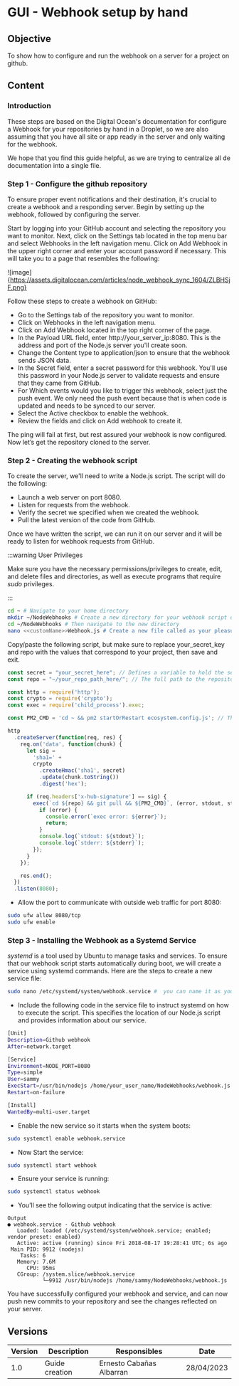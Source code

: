 # GUI - Webhook setup by hand

## Objective

To show how to configure and run the webhook on a server for a project on github.

## Content

### Introduction

These steps are based on the Digital Ocean's documentation for configure a Webhook for your repositories by hand in a Droplet, so we are also assuming that you have all site or app ready in the server and only waiting for the webhook.

We hope that you find this guide helpful, as we are trying to centralize all de documentation into a single file.

### Step 1 - Configure the github repository

To ensure proper event notifications and their destination, it's crucial to create a webhook and a responding server. Begin by setting up the webhook, followed by configuring the server.

Start by logging into your GitHub account and selecting the repository you want to monitor. Next, click on the Settings tab located in the top menu bar and select Webhooks in the left navigation menu. Click on Add Webhook in the upper right corner and enter your account password if necessary. This will take you to a page that resembles the following:

![image]{https://assets.digitalocean.com/articles/node_webhook_sync_1604/ZLBHSjF.png}

Follow these steps to create a webhook on GitHub:

- Go to the Settings tab of the repository you want to monitor.
- Click on Webhooks in the left navigation menu.
- Click on Add Webhook located in the top right corner of the page.
- In the Payload URL field, enter http://your_server_ip:8080. This is the address and port of the Node.js server you'll create soon.
- Change the Content type to application/json to ensure that the webhook sends JSON data.
- In the Secret field, enter a secret password for this webhook. You'll use this password in your Node.js server to validate requests and ensure that they came from GitHub.
- For Which events would you like to trigger this webhook, select just the push event. We only need the push event because that is when code is updated and needs to be synced to our server.
- Select the Active checkbox to enable the webhook.
- Review the fields and click on Add webhook to create it.

The ping will fail at first, but rest assured your webhook is now configured. Now let’s get the repository cloned to the server.

### Step 2 - Creating the webhook script

To create the server, we'll need to write a Node.js script. The script will do the following:

- Launch a web server on port 8080.
- Listen for requests from the webhook.
- Verify the secret we specified when we created the webhook.
- Pull the latest version of the code from GitHub.

Once we have written the script, we can run it on our server and it will be ready to listen for webhook requests from GitHub.

:::warning User Privileges 

Make sure you have the necessary permissions/privileges to create, edit, and delete files and directories, as well as execute programs that require _sudo_ privileges.

:::

```bash
cd ~ # Navigate to your home directory
mkdir ~/NodeWebhooks # Create a new directory for your webhook script called NodeWebhooks
cd ~/NodeWebhooks # Then navigate to the new directory
nano <<customName>>Webhook.js # Create a new file called as your pleasure  inside of the NodeWebhooks directory.
```

Copy/paste the following script, but make sure to replace your_secret_key and repo with the values that correspond to your project, then save and exit.

```js title="./NodeWebhooks/exampleWebhook.js"
const secret = "your_secret_here"; // Defines a variable to hold the secret you created in Step 1 which verifies that requests come from GitHub.
const repo = "~/your_repo_path_here/"; // The full path to the repository you want to update on your local disk

const http = require('http');
const crypto = require('crypto');
const exec = require('child_process').exec;

const PM2_CMD = 'cd ~ && pm2 startOrRestart ecosystem.config.js'; // This is used after pulling from GitHub to update your project. The script first changes to the home directory and then runs the variable PM2_CMD as pm2 restart the ecosystem (in our case is strapi).

http
  .createServer(function(req, res) {
    req.on('data', function(chunk) {
      let sig =
        'sha1=' +
        crypto
          .createHmac('sha1', secret)
          .update(chunk.toString())
          .digest('hex');

      if (req.headers['x-hub-signature'] == sig) {
        exec(`cd ${repo} && git pull && ${PM2_CMD}`, (error, stdout, stderr) => {
          if (error) {
            console.error(`exec error: ${error}`);
            return;
          }
          console.log(`stdout: ${stdout}`);
          console.log(`stderr: ${stderr}`);
        });
      }
    });

    res.end();
  })
  .listen(8080);
```

- Allow the port to communicate with outside web traffic for port 8080:

```bash
sudo ufw allow 8080/tcp
sudo ufw enable
```

### Step 3 - Installing the Webhook as a Systemd Service

_systemd_ is a tool used by Ubuntu to manage tasks and services. To ensure that our webhook script starts automatically during boot, we will create a service using systemd commands. Here are the steps to create a new service file:

```bash
sudo nano /etc/systemd/system/webhook.service #  you can name it as you wish but try to add 'webhook' for avoid future confusions
```

- Include the following code in the service file to instruct systemd on how to execute the script. This specifies the location of our Node.js script and provides information about our service.

```bash title=/etc/systemd/system/webhook.service
[Unit]
Description=Github webhook
After=network.target

[Service]
Environment=NODE_PORT=8080
Type=simple
User=sammy
ExecStart=/usr/bin/nodejs /home/your_user_name/NodeWebhooks/webhook.js # don't forget to put your user!
Restart=on-failure

[Install]
WantedBy=multi-user.target
```

- Enable the new service so it starts when the system boots:

```bash
sudo systemctl enable webhook.service
```

- Now Start the service:

```bash
sudo systemctl start webhook
```

- Ensure your service is running:

```bash
sudo systemctl status webhook
```

- You’ll see the following output indicating that the service is active:

```
Output
● webhook.service - Github webhook
   Loaded: loaded (/etc/systemd/system/webhook.service; enabled; vendor preset: enabled)
   Active: active (running) since Fri 2018-08-17 19:28:41 UTC; 6s ago
 Main PID: 9912 (nodejs)
    Tasks: 6
   Memory: 7.6M
      CPU: 95ms
   CGroup: /system.slice/webhook.service
           └─9912 /usr/bin/nodejs /home/sammy/NodeWebhooks/webhook.js
```

You have successfully configured your webhook and service, and can now push new commits to your repository and see the changes reflected on your server.

## Versions

| Version | Description    | Responsibles                     | Date       |
| ------- | -------------- | -------------------------------- | ---------- |
| 1.0     | Guide creation | Ernesto Cabañas Albarran         | 28/04/2023 |
